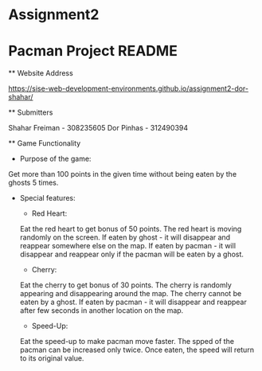 # Assignment2
 
# Pacman Project README


** Website Address

https://sise-web-development-environments.github.io/assignment2-dor-shahar/

** Submitters

Shahar Freiman - 308235605
Dor Pinhas - 312490394


** Game Functionality


* Purpose of the game:


Get more than 100 points in the given time without being eaten by the ghosts 5 times.


* Special features:


   * Red Heart:

    Eat the red heart to get bonus of 50 points.
    The red heart is moving randomly on the screen. 
    If eaten by ghost - it will disappear and reappear somewhere else on the map.
    If eaten by pacman - it will disappear and reappear only if the pacman will be eaten by a ghost.

   * Cherry:

   Eat the cherry to get bonus of 30 points.
   The cherry is randomly appearing and disappearing around the map.
   The cherry cannot be eaten by a ghost.
   If eaten by pacman - it will disappear and reappear after few seconds in another location on the map.

   * Speed-Up:

   Eat the speed-up to make pacman move faster. The spped of the pacman can be increased only twice.
   Once eaten, the speed will return to its original value.

 
